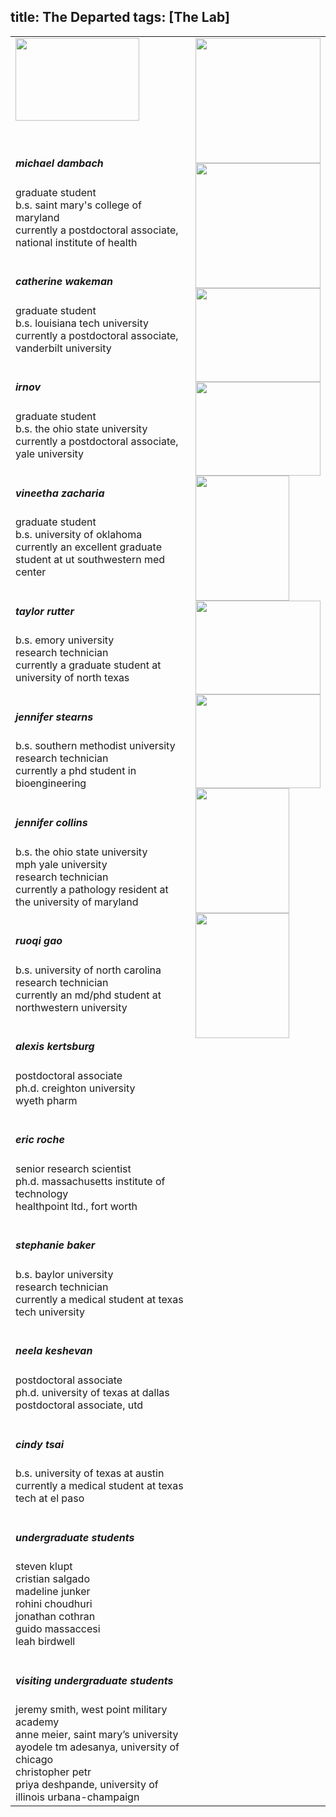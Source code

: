 title: The Departed
tags: [The Lab]
---
<table border="0" align="center" class="lab-info">
<tbody><tr>
<td>
            <img src="/img/misc/030416_1880_0163_xsls.jpg" alt="" title="The Departed" width="198" height="132" class="alignnone size-full wp-image-112"><br><p></p>


<br><p>            <h5 class="about-me-name">michael dambach</h5>
</p><div class="about-me">
            graduate student<br>
            b.s. saint mary's college of maryland<br>
            currently a postdoctoral associate, national institute of health
            </div>
<br><p>            <h5 class="about-me-name">catherine wakeman</h5>
</p><div class="about-me">
            graduate student<br>
            b.s. louisiana tech university<br>
            currently a postdoctoral associate, vanderbilt university
            </div>
<br><p>            <h5 class="about-me-name">irnov</h5>
</p><div class="about-me">
            graduate student<br>
            b.s. the ohio state university<br>
            currently a postdoctoral associate, yale university
            </div>
<br><p>            <h5 class="about-me-name">vineetha zacharia</h5>
</p><div class="about-me">
            graduate student<br>
            b.s. university of oklahoma<br>
            currently an excellent graduate student at ut southwestern med center
            </div>
<br><p>            <h5 class="about-me-name">taylor rutter</h5>
</p><div class="about-me">
            b.s. emory university<br>
            research technician<br>
                currently a graduate student at university of north texas
            </div>
<br><p>            <h5 class="about-me-name">jennifer stearns</h5>
</p><div class="about-me">
            b.s. southern methodist university<br>
            research technician<br>
            currently a phd student in bioengineering
            </div>
<br><p>            <h5 class="about-me-name">jennifer collins</h5>
</p><div class="about-me">
            b.s. the ohio state university<br>
            mph yale university<br>
            research technician<br>
            currently a pathology resident at the university of maryland
            </div>
<br><p>            <h5 class="about-me-name">ruoqi gao</h5>
</p><div class="about-me">
            b.s. university of north carolina<br>
            research technician<br>
            currently an md/phd student at northwestern university
        </div>
<br><p>            <h5 class="about-me-name">alexis kertsburg</h5>
</p><div class="about-me">
            postdoctoral associate<br>
            ph.d. creighton university<br>
            wyeth pharm
        </div>
<br><p>            <h5 class="about-me-name">eric roche</h5>
</p><div class="about-me">
            senior research scientist<br>
            ph.d. massachusetts institute of technology<br>
            healthpoint ltd., fort worth
        </div>
<br><p>            <h5 class="about-me-name">stephanie baker</h5>
</p><div class="about-me">
            b.s. baylor university<br>
            research technician<br>
            currently a medical student at texas tech university
        </div>
<br><p>            <h5 class="about-me-name">neela keshevan</h5>
</p><div class="about-me">
            postdoctoral associate<br>
            ph.d. university of texas at dallas<br>
            postdoctoral associate, utd
        </div>
<br><p>            <h5 class="about-me-name">cindy tsai</h5>
</p><div class="about-me">
            b.s. university of texas at austin<br>
            currently a medical student at texas tech at el paso
        </div>
<br><p>            <h5 class="about-me-name">undergraduate students</h5>
</p><div class="about-me">
			steven klupt<br>
			cristian salgado<br>
			madeline junker<br>
            rohini choudhuri<br>
            jonathan cothran<br>
            guido massaccesi<br>
            leah birdwell<br>
        </div>
<br><p>            <h5 class="about-me-name">visiting undergraduate students</h5>
</p><div class="about-me">
            jeremy smith, west point military academy<br>
            anne meier, saint mary’s university<br>
            ayodele tm adesanya, university of chicago<br>
            christopher petr<br>
            priya deshpande, university of illinois urbana-champaign
        </div>
</td>
<td style="vertical-align:top">
<img src="/img/misc/reunion.jpg" alt="" title="Conference Meetup" width="200" height="200" class="alignnone size-full"><br>
<img src="/img/misc/2ebc4d4.jpg" alt="" title="Mike" width="200" height="200" class="alignnone size-full"><br>
<img src="/img/misc/Jenny-and-Catherine.jpg" alt="" title="Jenny and Catherine" width="200" height="150" class="alignnone size-full"><br>
<img src="/img/misc/Irnov-and-Catherine.jpg" alt="" title="Irnov and Catherine" width="200" height="150" class="alignnone size-full"><br>
<img src="/img/misc/Irnov.jpg" alt="" title="Irnov" width="150" height="200" class="alignnone size-full"><br>
<img src="/img/misc/Irnov2.jpg" alt="" title="Irnov2" width="200" height="150" class="alignnone size-full"><br>
<img src="/img/misc/Jenny.jpg" alt="" title="Jenny" width="200" height="150" class="alignnone size-full"><br>
<img src="/img/misc/Vineetha.jpg" alt="" title="Vineetha" width="150" height="200" class="alignnone size-full"><br>
<img src="/img/misc/Taylor.jpg" alt="" title="Taylor" width="150" height="200" class="alignnone size-full">
</td>
</tr>
</tbody></table>
